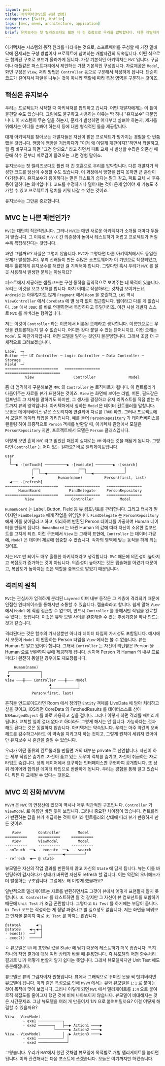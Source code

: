 ```yaml
---
layout: post
title: 아키텍처(MVC를 위한 변명)
categories: [Swift, Kotlin]
tags: [mvc, mvvm, architecture, appication]
teaser:
brief: 유지보수는 첫 릴리즈보다도 훨씬 더 긴 호흡으로 우리를 압박합니다. 다른 개발자가 작성한 코드를 당신이 수정할 수도 있습니다. 이 과정에서 방향을 잡지 못하면 큰 혼란이 야기됩니다. 유지보수가 용이하다는 말은 테스트가 쉽다는 말과 같고, 파트 교체 시 후유증이 덜하다는 의미입니다. 코드를 수정하거나 덜어내는 것이 문제 없어야 새 기능도 추가할 수 있고 프로젝트가 덩치를 키워 나갈 수 있는 것이죠.
---
```


아키텍처는 시스템의 동작 원리를 나타내는 것으로, 소프트웨어를 구성할 때 가장 밑바닥에 전제되는 구성 방법이자 프로젝트에 참여하는 개발자간의 약속입니다. 어떤 식으로든 합의된 구조로 코드가 올라가게 됩니다. 가장 기본적인 아키텍처는 `MVC` 입니다. 구글이나 애플같은 퍼스트파티에서 제안하는 가장 기본적인 구성입니다. 자료제공은 `Model`, 화면 구성은 `View`, 처리 방법은 `Controller` 등으로 구분해서 작성하게 됩니다. 단순히 코드가 길어져서 파일을 나누는 것이 아니라 역할에 따라 특정 영역을 구분하는 것이죠.

## 핵심은 유지보수

우리는 프로젝트가 시작할 때 아키텍처를 합의하고 갑니다. 어떤 개발자에게는 이 틀이 불편할 수도 있습니다. 그럼에도 불구하고 사용하는 이유는 딱 하나 "유지보수" 때문입니다. 이 시스템이 무슨 일을 하는지, 문제가 발생하면 어디부터 살펴야 하는지, 제거를 위해서는 어디를 손봐야 하는지 등에 대한 형식적인 틀을 제공합니다.

대개 아키텍처를 찾아보는 개발자들은 자신이 맡은 프로젝트가 망가지는 경험을 한 번쯤 했을 것입니다. 땜빵에 땜빵을 거듭하다가 "이거 왜 이렇게 개판이지?"하면서 좌절하고, 뭘 좀 바꾸자고 하면 "그건 안되요." 라고 하면서 파트 교체 시 발생할 수많은 의존성 때문에 착수 전부터 피로감이 몰려오는 그런 경험 말이죠.

유지보수는 첫 릴리즈보다도 훨씬 더 긴 호흡으로 우리를 압박합니다. 다른 개발자가 작성한 코드를 당신이 수정할 수도 있습니다. 이 과정에서 방향을 잡지 못하면 큰 혼란이 야기됩니다. 유지보수가 용이하다는 말은 테스트가 쉽다는 말과 같고, 파트 교체 시 후유증이 덜하다는 의미입니다. 코드를 수정하거나 덜어내는 것이 문제 없어야 새 기능도 추가할 수 있고 프로젝트가 덩치를 키워 나갈 수 있는 것이죠.

유지보수는 그만큼 중요합니다.

## MVC 는 나쁜 패턴인가?

`MVC`는 대단히 직관적입니다. 그러나 `MVC`는 매번 새로운 아키텍처가 소개될 때마다 두들겨 맞습니다. 그 이유로 `M-V-C` 간 의존성이 높아서 테스트하기 어렵고 프로젝트가 커질수록 복잡해진다는 것입니다.

과연 그럴까요? 사실은 그렇지 않습니다. `MVC`가 그렇다면 다른 아키텍처에서도 동일한 문제가 발생합니다. 우리 선배들이 만든 수많은 소프트웨어가 이 기반으로 작성되었고, 매우 훌륭하게 유지보수를 해왔던 걸 기억해야 합니다. 그렇다면 혹시 우리가 `MVC` 를 잘못 사용해서 발생한 문제는 아닐까요?

퍼스트에서 제공하는 샘플코드는 구현 동작을 집약적으로 보여주는 데 목적이 있습니다. 우리는 이것을 보고 오해를 합니다. 마치 이대로 작성하라는 것처럼 보이거든요. `Android` 는 아무렇지도 않게 `Fragment` 에서 `Room` 을 호출하고, `iOS` 역시 `ViewController` 에서 `CoreData` 에 별 생각 없이 접근합니다. 웹이라고 다를 게 없습니다. `JSP` 에서 `JDBC` 를 바로 연결하면서 복잡하다고 투덜거리죠. 이건 사실 개발자 스스로 `MVC` 를 깨버리는 행위입니다.

저는 이것이 `Controller` 라는 이름에서 비롯된 오해라고 생각합니다. 이름만으로는 무엇을 컨트롤하는지 알 수 없습니다. 어디든 갖다 붙일 수 있는 단어니까요. 이런 오해는 `Model` 도 마찬가지입니다. 어떤 모델을 말하는 것인지 불분명합니다. 그래서 조금 더 구체적으로 그려보겠습니다.

```
Label  ─┐
Button ─┼─ UI Controller ─ Logic Controller ─ Data Controller ─ Storage
Field  ─┘
========================   ================   =========================
         View                  Controller               Model
```

좀 더 엄격하게 구분해보면 `MVC` 의 `Controller` 는 로직파트가 됩니다. 이 컨트롤러가 다듬어주는 자료를 뷰가 표현하는 것이죠. `View` 는 화면에 보이는 라벨, 버튼, 필드같은 컴포넌트 그 자체를 말하기도 하지만, 그 생사를 결정하고 유저 리쿼스트를 직접 받는 파트까지 뷰의 영역입니다. 아키텍처에서 칭하는 `Model`은 데이터 컨트롤러를 말합니다. 보통은 데이터베이스 같은 스토리지에 연결되어 자료를 `CRUD` 하죠. 그러나 프로젝트에서 모델은 데이터 타입을 가리킵니다. 예를 들어 `PersonRepository` 가 데이터베이스를 핸들링 하여 최종적으로 `Person` 객체를 반환할 때, 아키텍처 관점에서 모델은  `PersonRepository` 지만, 프로젝트에서 모델은 `Person` 클래스입니다.

이렇게 보면 흔히 `MVC` 라고 믿었던 패턴이 실제로는 `VM` 이라는 것을 깨닫게 됩니다. 그렇다면 `Controller` 는 어디 있는 걸까요? 바로 델리게이트입니다.

```
user
  │
  └──▶ -[onTouch] ──────────▶ -[execute] ────────▶ -[search]
            ┌──┐                 ┌──┐                 │
            │  └──◀──────────────┘  └──◀──────────────┘
            ▼           Human(name)          Person(first, last)
  ◀─── -[refresh]
========================   ================   ================
      HumanBoard             FindDelegate     PersonRepository
========================   ================   ================
         View                 Controller            Model
```

`HumanBoard` 는 Label, Button, Field 등 뷰 컴포넌트를 관리합니다. 그리고 터치가 떨어지면 `FindDelegate` 에게 작업을 위임합니다. `FindDelegate` 는 `PersonRepository` 에게 이를 찾아달라고 하고, 이리하여 반환된 Person 데이터를 가공하여 Human 데이터를 만들게 됩니다. `HumanBoard` 는 바뀐 Human 의 값에 따라 자신이 소유한 컴포넌트를 고치게 되죠. 이런 구조에서 `View` 는 그래픽 표현에, `Controller` 는 데이터 가공에, `Model` 은 데이터 제공에 집중할 수 있습니다. 각자의 영역에 맞는 동작을 하게 되는 것이죠.

저는 `MVC` 만 되어도 매우 훌륭한 아키텍처라고 생각합니다. `MVC` 때문에 의존성이 높아지고 복잡도가 증가하는 것이 아닙니다. 의존성이 높아지는 것은 캡슐화를 어겼기 때문이고, 복잡도가 높아지는 것은 역할을 중복으로 맡았기 때문입니다.

## 격리의 원칙

`MVC`는 관심사가 엄격하게 분리된 `Layered` 이며 내부 동작은 그 계층에 격리되기 때문에 인접한 인터페이스를 통해서만 소통할 수 있습니다. 캡슐화라고 합니다. 쉽게 말해 `View` 에서 `Model` 에 직접 접근할 수 없으며, 반드시 `Controller` 를 통해서만 작업을 완료할 수 있다는 뜻입니다. 이것은 뷰와 모델 사이를 완충해줄 수 있는 추상계층을 하나 만드는 것과 같습니다.

격리된다는 것은 함수의 가시성뿐만 아니라 데이터 타입의 가시성도 포함됩니다. 예시에서 보듯이 `Model` 이 반환하는 Person 타입을 `View` 에서는 볼 수 없습니다. 뷰는 Human 만 알고 있어야 합니다. 그래서 `Controller` 는 자신이 리턴받은 Person 을 Human 으로 변환하여 뷰에 제공하게 됩니다. 심지어 Person 과 Human 의 내부 프로퍼티가 완전히 동일한 경우에도 재포장됩니다.

```
    Human(name)
 ┌──────────────┐
 ▼              │
View ───╫─── Controller ───╫─── Model
                    ▲            │
                    └────────────┘
            Person(first, last)
```

흔히들 안드로이드라면 Room 에서 정의한 `Entity` 객체를 LiveData 에 담아 처리하고 싶을 것이고, iOS라면 CoreData 의 FetchedResults 를 데이터소스로 삼아  `NSManagedObject` 를 바로 사용하고 싶을 겁니다. 그러나 이렇게 하면 격리를 깨버리게 됩니다. 교체할 일이 절대 없다고 하더라도 그렇게 해서는 안 됩니다. 가능하다는 것과 해도 된다는 것은 동일하지 않습니다. 아키텍처는 약속입니다. 우리는 아주 약간의 오버헤드를 감수하고서라도 이 약속을 지키고자 하는 것이고, 그렇게 원칙이 세워져 있어야만 유지보수 시 혼란을 줄일 수 있습니다.

우리가 어떤 종류의 컨트롤러를 만들면 거의 대부분 private 로 선언합니다. 자신이 하는 세부 작업은 숨기죠. 자신이 품고 있는 도우미 객체를 숨기고, 자신이 취급하는 자료타입도 숨깁니다. 상위 레이어에서 요구하는 인터페이스만 구현하여 공개합니다. 또 상위 레이어와 합의된 데이터 타입으로 반환하게 됩니다. 우리는 경험을 통해 알고 있습니다. 뭐든 다 교체될 수 있다는 것을요.

## MVC 의 진화 MVVM

`MVVM` 은 `MVC` 의 연장선에 있으며 역시나 매우 직관적인 구조입니다. `Controller` 가 `ViewModel` 로 이름만 바뀐 듯이 보입니다. 그러나 중요한 차이점이 있습니다. 컨트롤러가 반환하는 값을 뷰가 취급하는 것이 아니라 컨트롤러의 상태에 따라 뷰가 반응하게 만든 것이죠.

```
   View        Controller        Model
==========     ==========     ==========
   View        ViewModel         Model
----------     ----------     ----------
- onTouch  ──▶ - execute  ──▶  - search
                   ┌──────◀─────────┘
- refresh  ◀── @ state
```

뷰모델은 자신의 작업 결과를 반환하지 않고 자신의 `State` 에 담게 됩니다. 뷰는 이를 바인딩하여 감시하다가 상태가 바뀌면 자신도 refresh 할 겁니다. 이는 약간의 오버헤드가 더 발생하는 구조입니다. 그럼에도 왜 이렇게 했을까요?

일반적으로 델리게이트는 자료를 반환하면서도 그것이 뷰에서 어떻게 표현될지 알지 못합니다. `Ui Controller` 를 테스트하면 될 것 같지만 그 자신이 뷰 컴포넌트를 포함하기 때문에 `Unit Test` 가 조금 곤란합니다. 그렇다고 `Ui Test` 를 하기에는 부담이 큽니다. `Ui Test` 코드는 작성하는 게 정말 짜증나고 별 실효성도 없습니다. 저는 화면을 띄워보고 만저볼 뿐이지 따로 `Ui Test` 를 하지는 않습니다.

```
@stateA       ◀─┐
@stateB    ◀─┐◀─┤
- exec1()  ──┘  │
- exec2()  ─────┘
```
 ㅇ
뷰모델은 Ui 에 표현될 값을 State 에 담기 때문에 테스트하기 더욱 쉽습니다. 특히 하나의 작업 결과에 대해 여러 상태가 바뀔 때 유용합니다. 즉 뷰모델의 어떤 함수처리 결과로 Ui가 어떻게 변할지 알기 쉽다는 뜻입니다. 그래서 뷰모델까지만 Unit Test 해도 충분해집니다.

뷰모델은 뷰의 그림자이자 원형입니다. 뷰에서 그래픽으로 꾸며진 옷을 싹 벗겨버리면 뷰모델이 됩니다. 이와 같은 특성으로 인해 `MVVM` 에서는 뷰와 뷰모델을 `1:1` 로 붙이는 것이 목적에 맞아 보입니다. 그러나 이렇게 되면 `MVC` 에서 델리게이트를 `1:N` 으로 붙여 로직 복잡도를 줄이고자 했던 것에 비해 나아보이지 않습니다. 뷰모델이 비대해지는 것은 시간문제죠. 그냥 뷰모델을 여러 개 만들어서 1:N 으로 붙여버릴까요? 이걸 어떻게 해결할 수 있을까요?

```
View - ViewModel
        - exe1 ───────────┐
        - exe2 ───────┐   ├──▶ Action1 ────▶
                      └──────▶ Action2 ────▶
View - ViewModel          │ ┌▶ Action3 ────▶
        - exe1 ───────────┘ │
        - exe3 ─────────────┘
```

그렇습니다. 우리가 `MVC`에서 했던 것처럼 뷰모델에 목적별로 개별 델리게이트를 붙이면 됩니다. 이와 관련해서는 다음 포스트에 쓰겠습니다. 오늘은 여기까지만 하겠습니다.

